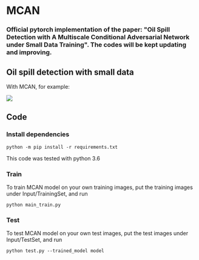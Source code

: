 # MCAN

### Official pytorch implementation of the paper: "Oil Spill Detection with A Multiscale Conditional Adversarial Network under Small Data Training". The codes will be kept updating and improving. 


## Oil spill detection with small data
With MCAN, for example:

![](imgs/teaser.PNG)


## Code

### Install dependencies

```
python -m pip install -r requirements.txt
```

This code was tested with python 3.6  

###  Train
To train MCAN model on your own training images, put the training images under Input/TrainingSet, and run

```
python main_train.py 
```
###  Test
To test MCAN model on your own test images, put the test images under Input/TestSet, and run

```
python test.py --trained_model model
```




